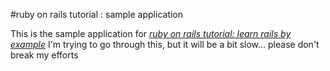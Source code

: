#ruby on rails tutorial : sample application

This is the sample application for 
[*ruby on rails tutorial: learn rails by example*](http://railstutorial.org/)
I'm trying to go through this, but it will be a bit slow... please don't break my efforts